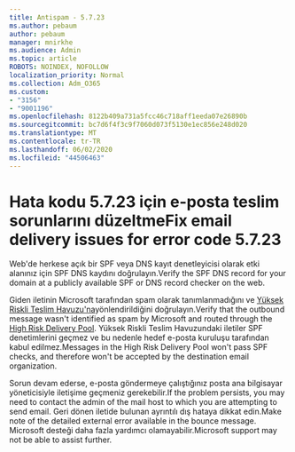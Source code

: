 ```yaml
---
title: Antispam - 5.7.23
ms.author: pebaum
author: pebaum
manager: mnirkhe
ms.audience: Admin
ms.topic: article
ROBOTS: NOINDEX, NOFOLLOW
localization_priority: Normal
ms.collection: Adm_O365
ms.custom:
- "3156"
- "9001196"
ms.openlocfilehash: 8122b409a731a5fcc46c718aff1eeda07e26890b
ms.sourcegitcommit: bc7d6f4f3c9f7060d073f5130e1ec856e248d020
ms.translationtype: MT
ms.contentlocale: tr-TR
ms.lasthandoff: 06/02/2020
ms.locfileid: "44506463"
---
```

# <a name="fix-email-delivery-issues-for-error-code-5723"></a><span data-ttu-id="dd3d9-102">Hata kodu 5.7.23 için e-posta teslim sorunlarını düzeltme</span><span class="sxs-lookup"><span data-stu-id="dd3d9-102">Fix email delivery issues for error code 5.7.23</span></span>

<span data-ttu-id="dd3d9-103">Web'de herkese açık bir SPF veya DNS kayıt denetleyicisi olarak etki alanınız için SPF DNS kaydını doğrulayın.</span><span class="sxs-lookup"><span data-stu-id="dd3d9-103">Verify the SPF DNS record for your domain at a publicly available SPF or DNS record checker on the web.</span></span>

<span data-ttu-id="dd3d9-104">Giden iletinin Microsoft tarafından spam olarak tanımlanmadığını ve [Yüksek Riskli Teslim Havuzu'na](https://docs.microsoft.com/microsoft-365/security/office-365-security/high-risk-delivery-pool-for-outbound-messages)yönlendirildiğini doğrulayın.</span><span class="sxs-lookup"><span data-stu-id="dd3d9-104">Verify that the outbound message wasn't identified as spam by Microsoft and routed through the [High Risk Delivery Pool](https://docs.microsoft.com/microsoft-365/security/office-365-security/high-risk-delivery-pool-for-outbound-messages).</span></span> <span data-ttu-id="dd3d9-105">Yüksek Riskli Teslim Havuzundaki iletiler SPF denetimlerini geçmez ve bu nedenle hedef e-posta kuruluşu tarafından kabul edilmez.</span><span class="sxs-lookup"><span data-stu-id="dd3d9-105">Messages in the High Risk Delivery Pool won't pass SPF checks, and therefore won't be accepted by the destination email organization.</span></span>

<span data-ttu-id="dd3d9-106">Sorun devam ederse, e-posta göndermeye çalıştığınız posta ana bilgisayar yöneticisiyle iletişime geçmeniz gerekebilir.</span><span class="sxs-lookup"><span data-stu-id="dd3d9-106">If the problem persists, you may need to contact the admin of the mail host to which you are attempting to send email.</span></span> <span data-ttu-id="dd3d9-107">Geri dönen iletide bulunan ayrıntılı dış hataya dikkat edin.</span><span class="sxs-lookup"><span data-stu-id="dd3d9-107">Make note of the detailed external error available in the bounce message.</span></span> <span data-ttu-id="dd3d9-108">Microsoft desteği daha fazla yardımcı olamayabilir.</span><span class="sxs-lookup"><span data-stu-id="dd3d9-108">Microsoft support may not be able to assist further.</span></span>
